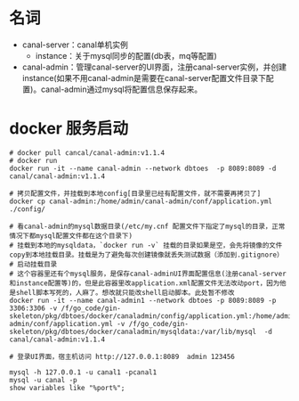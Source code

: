 # 名词

- canal-server：canal单机实例
  - instance：关于mysql同步的配置(db表，mq等配置)
- canal-admin：管理canal-server的UI界面，注册canal-server实例，并创建instance(如果不用canal-admin是需要在canal-server配置文件目录下配置)。canal-admin通过mysql将配置信息保存起来。

# docker 服务启动
```shell
# docker pull cancal/canal-admin:v1.1.4
# docker run 
docker run -it --name canal-admin --network dbtoes  -p 8089:8089 -d canal/canal-admin:v1.1.4

# 拷贝配置文件，并挂载到本地config[目录里已经有配置文件，就不需要再拷贝了]
docker cp canal-admin:/home/admin/canal-admin/conf/application.yml ./config/

# 看canal-admin的mysql数据目录(/etc/my.cnf 配置文件下指定了mysql的目录，正常情况下都mysql配置文件都在这个目录下)
# 挂载到本地的mysqldata，`docker run -v` 挂载的目录如果是空，会先将镜像的文件copy到本地挂载目录。挂载是为了避免每次创建镜像就丢失测试数据（添加到.gitignore）
# 启动挂载目录
# 这个容器里还有个mysql服务，是保存canal-adminUI界面配置信息(注册canal-server和instance配置等)的，但是此容器里改application.xml配置文件无法改动port，因为他是shell脚本写死的，人麻了。想改就只能改shell启动脚本。此处暂不修改
docker run -it --name canal-admin1 --network dbtoes -p 8089:8089 -p 3306:3306 -v /f/go_code/gin-skeleton/pkg/dbtoes/docker/canaladmin/config/application.yml:/home/admin/canal-admin/conf/application.yml -v /f/go_code/gin-skeleton/pkg/dbtoes/docker/canaladmin/mysqldata:/var/lib/mysql  -d canal/canal-admin:v1.1.4

# 登录UI界面，宿主机访问 http://127.0.0.1:8089  admin 123456

mysql -h 127.0.0.1 -u canal1 -pcanal1
mysql -u canal -p
show variables like "%port%";

```